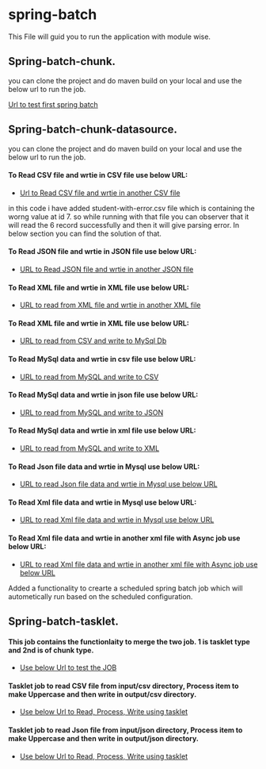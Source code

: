 # spring-batch
This File will guid you to run the application with module wise.
## Spring-batch-chunk.
you can clone the project and do maven build on your local and use the below url to run the job.

  [Url to test first spring batch](http://localhost:8080/api/job/start/myChunkjob)

## Spring-batch-chunk-datasource.
you can clone the project and do maven build on your local and use the below url to run the job.
#### To Read CSV file and wrtie in CSV file use below URL:
 
  - [Url to Read CSV file and wrtie in another CSV file](http://localhost:8080/api/job/start/csv/csvChunkjob)

in this code i have added student-with-error.csv file which is containing the worng value at id 7. so while running with that file you can observer that it will read the 6 record successfully and then it will give parsing error. In below section you can find the solution of that.
    
#### To Read JSON file and wrtie in JSON file use below URL:

  - [URL to Read JSON file and wrtie in another JSON file](http://localhost:8080/api/job/start/json/jsonChunkjob)

   
#### To Read XML file and wrtie in XML file use below URL:

  - [URL to read from XML file and wrtie in another XML file ](http://localhost:8080/api/job/start/xml/xmlChunkjob)
   

#### To Read XML file and wrtie in XML file use below URL:

  - [URL to read from CSV and write to MySql Db ](http://localhost:8080/api/job/start/csv_to_jdbc/csvToJdbcChunkjob)

 
#### To Read MySql data and wrtie in csv file use below URL:

  - [URL to read from MySQL and write to CSV ](http://localhost:8080/api/job/start/jdbc_to_csv/JdbcToCsvChunkjob)

#### To Read MySql data and wrtie in json file use below URL:

  - [URL to read from MySQL and write to JSON ](http://localhost:8080/api/job/start/jdbc_to_json/JdbcToJsonChunkjob)

#### To Read MySql data and wrtie in xml file use below URL:

  - [URL to read from MySQL and write to XML ](http://localhost:8080/api/job/start/jdbc_to_xml/JdbcToXmlChunkjob)

#### To Read Json file data and wrtie in Mysql use below URL:

  - [URL to read Json file data and wrtie in Mysql use below URL](http://localhost:8080/api/job/start/json_to_jdbc/JsonToJdbcChunkjob)

 #### To Read Xml file data and wrtie in Mysql use below URL:

  - [URL to read Xml file data and wrtie in Mysql use below URL](http://localhost:8080/api/job/start/xml_to_jdbc/XmlToJdbcChunkjob)   

 #### To Read Xml file data and wrtie in another xml file with Async job use below URL:

  - [URL to read Xml file data and wrtie in another xml file with Async job use below URL](http://localhost:8080/api/job/start/async/xmlChunkjob)

Added a functionality to crearte a scheduled spring batch job which will autometically run based on the scheduled configuration.

## Spring-batch-tasklet.

#### This job contains the functionlaity to merge the two job. 1 is tasklet type and 2nd is of chunk type.
- [Use below Url to test the JOB](http://localhost:8080/api/job/start/firstJob)

#### Tasklet job to read CSV file from input/csv directory, Process item to make Uppercase and then write in output/csv directory.
- [Use below Url to Read, Process, Write using tasklet](http://localhost:8080/api/job/start/tasklet/csv/csvTaskletJob)


#### Tasklet job to read Json file from input/json directory, Process item to make Uppercase and then write in output/json directory.
- [Use below Url to Read, Process, Write using tasklet](http://localhost:8080/api/job/start/tasklet/json/jsonTaskletJob)
